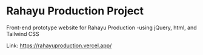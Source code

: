 ﻿# Rahayu Production Project
Front-end prototype website for Rahayu Production
-using jQuery, html, and Tailwind CSS

Link: https://rahayuproduction.vercel.app/
